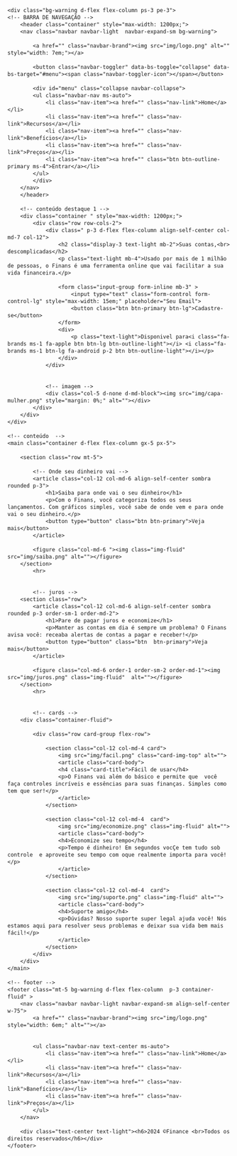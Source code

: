<!doctype html>
<html lang="en">
<head>
    <meta charset="utf-8">
    <meta name="viewport" content="width=device-width, initial-scale=1">
    <title>Finans</title>
    <link href="https://cdn.jsdelivr.net/npm/bootstrap@5.3.3/dist/css/bootstrap.min.css" rel="stylesheet" integrity="sha384-QWTKZyjpPEjISv5WaRU9OFeRpok6YctnYmDr5pNlyT2bRjXh0JMhjY6hW+ALEwIH" crossorigin="anonymous">
    <link rel="stylesheet" href="style.css">
</head>

<body>
        
    <div class="bg-warning d-flex flex-column ps-3 pe-3">
    <!-- BARRA DE NAVEGAÇÃO -->
        <header class="container" style="max-width: 1200px;">
        <nav class="navbar navbar-light  navbar-expand-sm bg-warning">

            <a href="" class="navbar-brand"><img src="img/logo.png" alt="" style="width: 7em;"></a>

            <button class="navbar-toggler" data-bs-toggle="collapse" data-bs-target="#menu"><span class="navbar-toggler-icon"></span></button>

            <div id="menu" class="collapse navbar-collapse">
            <ul class="navbar-nav ms-auto">
                <li class="nav-item"><a href="" class="nav-link">Home</a></li>
                <li class="nav-item"><a href="" class="nav-link">Recursos</a></li>
                <li class="nav-item"><a href="" class="nav-link">Benefícios</a></li>
                <li class="nav-item"><a href="" class="nav-link">Preços</a></li>
                <li class="nav-item"><a href="" class="btn btn-outline-primary ms-4">Entrar</a></li>
            </ul>
            </div>
        </nav>
        </header>

        <!-- conteúdo destaque 1 -->
        <div class="container " style="max-width: 1200px;">
            <div class="row row-cols-2">
                <div class=" p-3 d-flex flex-column align-self-center col-md-7 col-12">
                    <h2 class="display-3 text-light mb-2">Suas contas,<br> descomplicadas</h2>
                    <p class="text-light mb-4">Usado por mais de 1 milhão de pessoas, o Finans é uma ferramenta online que vai facilitar a sua vida financeira.</p>
            
                    <form class="input-group form-inline mb-3" >
                        <input type="text" class="form-control form-control-lg" style="max-width: 15em;" placeholder="Seu Email">
                        <button class="btn btn-primary btn-lg">Cadastre-se</button>
                    </form>
                    <div>
                        <p class="text-light">Disponivel para<i class="fa-brands ms-1 fa-apple btn btn-lg btn-outline-light"></i> <i class="fa-brands ms-1 btn-lg fa-android p-2 btn btn-outline-light"></i></p>
                    </div>
                </div>
            

                <!-- imagem -->
                <div class="col-5 d-none d-md-block"><img src="img/capa-mulher.png" style="margin: 0%;" alt=""></div>
            </div>
        </div>
    </div>

    <!-- conteúdo  -->
    <main class="container d-flex flex-column gx-5 px-5">

        <section class="row mt-5">

            <!-- Onde seu dinheiro vai -->
            <article class="col-12 col-md-6 align-self-center sombra rounded p-3">
                <h1>Saiba para onde vai o seu dinheiro</h1>
                <p>Com o Finans, você categoriza todos os seus lançamentos. Com gráficos simples, você sabe de onde vem e para onde vai o seu dinheiro.</p>
                <button type="button" class="btn btn-primary">Veja mais</button>
            </article>

            <figure class="col-md-6 "><img class="img-fluid" src="img/saiba.png" alt=""></figure>
        </section>
            <hr>


            <!-- juros -->
        <section class="row">
            <article class="col-12 col-md-6 align-self-center sombra rounded p-3 order-sm-1 order-md-2">
                <h1>Pare de pagar juros e economize</h1>
                <p>Manter as contas em dia é sempre um problema? O Finans avisa você: receaba alertas de contas a pagar e receber!</p>
                <button type="button" class="btn  btn-primary">Veja mais</button>
            </article>
            
            <figure class="col-md-6 order-1 order-sm-2 order-md-1"><img src="img/juros.png" class="img-fluid"  alt=""></figure>
        </section>
            <hr>

            
            <!-- cards -->
        <div class="container-fluid">

            <div class="row card-group flex-row">

                <section class="col-12 col-md-4 card">
                    <img src="img/facil.png" class="card-img-top" alt="">
                    <article class="card-body">
                    <h4 class="card-title">Fácil de usar</h4>
                    <p>O Finans vai além do básico e permite que  você faça controles incríveis e essências para suas finanças. Simples como tem que ser!</p>
                    </article>
                </section>

                <section class="col-12 col-md-4  card">
                    <img src="img/economize.png" class="img-fluid" alt="">
                    <article class="card-body">
                    <h4>Economize seu tempo</h4>
                    <p>Tempo é dinheiro! Em segundos vocÇe tem tudo sob controle  e aproveite seu tempo com oque realmente importa para você!</p>
                    </article>
                </section>

                <section class="col-12 col-md-4  card">
                    <img src="img/suporte.png" class="img-fluid" alt="">
                    <article class="card-body">
                    <h4>Suporte amigo</h4>
                    <p>Dúvidas? Nosso suporte super legal ajuda você! Nós estamos aqui para resolver seus problemas e deixar sua vida bem mais fácil!</p>
                    </article>
                </section>
            </div>
        </div>
    </main>
        
    <!-- footer -->
    <footer class="mt-5 bg-warning d-flex flex-column  p-3 container-fluid" >
        <nav class="navbar navbar-light navbar-expand-sm align-self-center w-75">
            <a href="" class="navbar-brand"><img src="img/logo.png" style="width: 6em;" alt=""></a>

       
            <ul class="navbar-nav text-center ms-auto">
                <li class="nav-item"><a href="" class="nav-link">Home</a></li>
                <li class="nav-item"><a href="" class="nav-link">Recursos</a></li>
                <li class="nav-item"><a href="" class="nav-link">Banefícios</a></li>
                <li class="nav-item"><a href="" class="nav-link">Preços</a></li>
            </ul>
        </nav>

        <div class="text-center text-light"><h6>2024 ©Finance <br>Todos os direitos reservados</h6></div>
    </footer>
    
    
<script src="https://kit.fontawesome.com/831d84a222.js" crossorigin="anonymous"></script>
<script src="https://cdn.jsdelivr.net/npm/bootstrap@5.3.3/dist/js/bootstrap.bundle.min.js" integrity="sha384-YvpcrYf0tY3lHB60NNkmXc5s9fDVZLESaAA55NDzOxhy9GkcIdslK1eN7N6jIeHz" crossorigin="anonymous"></script>
</body>
</html>
